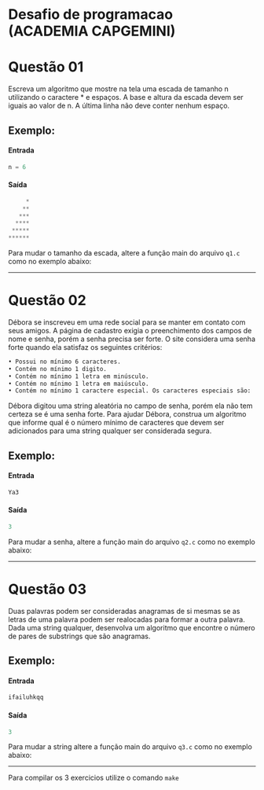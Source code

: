 # Desafio de programacao (ACADEMIA CAPGEMINI)

# Questão 01

Escreva um algoritmo que mostre na tela uma escada de tamanho n utilizando o caractere * e espaços. A base e altura da escada devem ser iguais ao valor de n. A última linha não deve conter nenhum espaço.

## Exemplo:

#### Entrada
```C
n = 6
```

#### Saída
```C
     *
    **
   ***
  ****
 *****
******
```

Para mudar o tamanho da escada, altere a função main do arquivo `q1.c` como no exemplo abaixo:


<hr>

# Questão 02

Débora se inscreveu em uma rede social para se manter em contato com seus amigos. A página de cadastro exigia o preenchimento dos campos de nome e senha, porém a senha precisa ser forte. O site considera uma senha forte quando ela satisfaz os seguintes critérios:
```bash
• Possui no mínimo 6 caracteres.
• Contém no mínimo 1 digito.
• Contém no mínimo 1 letra em minúsculo.
• Contém no mínimo 1 letra em maiúsculo.
• Contém no mínimo 1 caractere especial. Os caracteres especiais são: !@#$%^&*()-+
```
Débora digitou uma string aleatória no campo de senha, porém ela não tem certeza se é uma senha forte. Para ajudar Débora, construa um algoritmo que informe qual é o número mínimo de caracteres que devem ser adicionados para uma string qualquer ser considerada segura.

## Exemplo:

#### Entrada
```C
Ya3
```

#### Saída
```C
3
```

Para mudar a senha, altere a função main do arquivo `q2.c` como no exemplo abaixo:


<hr>

# Questão 03

Duas palavras podem ser consideradas anagramas de si mesmas se as letras de uma palavra podem ser realocadas para formar a outra palavra. Dada uma string qualquer, desenvolva um algoritmo que encontre o número de pares de substrings que são anagramas.



## Exemplo:

#### Entrada
```C
ifailuhkqq
```

#### Saída
```C
3
```

Para mudar a string altere a função main do arquivo `q3.c` como no exemplo abaixo:
<hr>

Para compilar os 3 exercicios utilize o comando `make`